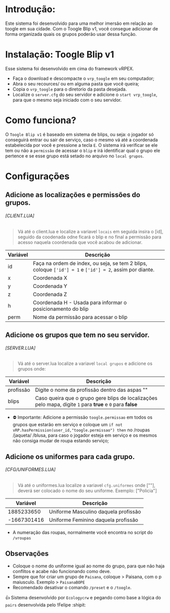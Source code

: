 # Introdução:

Este sistema foi desenvolvido para uma melhor imersão em relação ao toogle em sua cidade. Com o Toogle Blip v1, você consegue adicionar de forma organizada quais os grupos poderão usar dessa função.

# Instalação: Toogle Blip v1

Esse sistema foi desenvolvido em cima do framework vRPEX.

- Faça o download e descompacte o ```vrp_toogle``` em seu computador;
- Abra o seu recources/ ou em alguma pasta que você queira;
- Copia o ```vrp_toogle``` para o diretorio da pasta desejada.
- Localize o ```server.cfg``` do seu servidor e adicione o ```start vrp_toogle```, para que o mesmo seja iniciado com o seu servidor.

# Como funciona?

O ```Toogle Blip v1``` é baseado em sistema de blips, ou seja: o jogador só conseguirá entrar ou sair de serviço, caso o mesmo vá até a coordenada estabelecida por você e pressione a tecla ```E```.
O sistema irá verificar se ele tem ou não a ```permissão``` de acessar o ```blip``` e irá identificar qual o grupo ele pertence e se esse grupo está setado no arquivo no ```local grupos```.

# Configurações

## Adicione as localizações e permissões do grupos.

###### [CLIENT.LUA]
> Vá até o client.lua e localize a variavel ```locais``` em seguida insira o [id], seguido da coodenada odne ficará o blip e no final a permissão para acesso naquela coordenada que você acabou de adicionar.

|         Variável       |         Descrição        |
|---|---|
| id  |  Faça na ordem de index, ou seja, se tem 2 blips, coloque ```['id'] = 1``` e ```['id'] = 2```, assim por diante.  |
| x  |  Coordenada X  |
| y  |  Coordenada Y  |
| z  |  Coordenada Z  |
| h  |  Coordenada H - Usada para informar o posicionamento do blip  |
| perm  |  Nome da permissão para acessar o blip  |

## Adicione os grupos que tem no seu servidor.

###### [SERVER.LUA]
> Vá até o server.lua localize a variavel ```local grupos``` e adicione os grupos onde:

|         Variável       |         Descrição        |
|---|---|
| profissão  |  Digite o nome da profissão dentro das aspas ""  |
| blips  |  Caso queira que o grupo gere blips de localizações pelo mapa, digite ```1``` para **true** e ```0``` para **false**  |

- ⛔ Importante: Adicione a permissão ```toogle.permissao``` em todos os grupos que estarão em serviço e coloque um ```if not vRP.hasPermission(user_id,"toogle.permissao") then``` no /roupas /jaqueta/ /blusa, para caso o jogador esteja em serviço e os mesmos não consiga mudar de roupa estando serviço;

## Adicione os uniformes para cada grupo.

###### [CFG/UNIFORMES.LUA]
> Vá até o uniformes.lua localize a variavel ```cfg.uniformes``` onde [""], deverá ser colocado o nome do seu uniforme. Exemplo: ["Policia"]

|         Variável       |         Descrição        |
|---|---|
| 1885233650  |  Uniforme Masculino daquela profissão  |
| -1667301416  |  Uniforme Feminino daquela profissão  |

- A numeração das roupas, normalmente você encontra no script do ```/vroupas```

## Observações

- Coloque o nome do uniforme igual ao nome do grupo, para que não haja conflitos e acabe não funcionando como deve.
- Sempre que for criar um grupo de ```Paisana```, coloque > Paisana, com o p maiusculo. Exemplo > ```PaisanaBOPE```
- Recomendado desativar o comando ```/preset``` e o ```/toogle```.

:+1: Sistema  desenvolvido por ```Ecologycrw``` e pegando como base a lógica do ```pairs``` desenvolvida pelo !Felipe :shipit:

